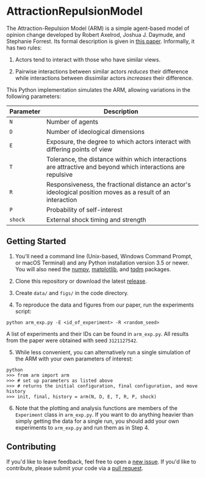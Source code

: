 # AttractionRepulsionModel

The Attraction-Repulsion Model (ARM) is a simple agent-based model of opinion change developed by Robert Axelrod, Joshua J. Daymude, and Stephanie Forrest.
Its formal description is given in [this paper](https://arxiv.org/abs/2103.06492).
Informally, it has two rules:

1. Actors tend to interact with those who have similar views.

2. Pairwise interactions between similar actors *reduces* their difference while interactions between dissimilar actors *increases* their difference.

This Python implementation simulates the ARM, allowing variations in the following parameters:

| Parameter | Description |
| --- | --- |
| `N` | Number of agents |
| `D` | Number of ideological dimensions |
| `E` | Exposure, the degree to which actors interact with differing points of view |
| `T` | Tolerance, the distance within which interactions are attractive and beyond which interactions are repulsive |
| `R` | Responsiveness, the fractional distance an actor's ideological position moves as a result of an interaction |
| `P` | Probability of self-interest |
| `shock` | External shock timing and strength |


## Getting Started

1. You'll need a command line (Unix-based, Windows Command Prompt, or macOS Terminal) and any Python installation version 3.5 or newer. You will also need the [numpy](https://numpy.org/install/), [matplotlib](https://matplotlib.org/stable/users/installing.html), and [tqdm](https://github.com/tqdm/tqdm#installation) packages.

2. Clone this repository or download the latest [release](https://github.com/jdaymude/AttractionRepulsionModel/releases).

3. Create `data/` and `figs/` in the code directory.

4. To reproduce the data and figures from our paper, run the experiments script:
```
python arm_exp.py -E <id_of_experiment> -R <random_seed>
```
A list of experiments and their IDs can be found in `arm_exp.py`. All results from the paper were obtained with seed `3121127542`.

5. While less convenient, you can alternatively run a single simulation of the ARM with your own parameters of interest:
```
python
>>> from arm import arm
>>> # set up parameters as listed above
>>> # returns the initial configuration, final configuration, and move history
>>> init, final, history = arm(N, D, E, T, R, P, shock)
```

6. Note that the plotting and analysis functions are members of the `Experiment` class in `arm_exp.py`.
If you want to do anything heavier than simply getting the data for a single run, you should add your own experiments to `arm_exp.py` and run them as in Step 4.


## Contributing

If you'd like to leave feedback, feel free to open a [new issue](https://github.com/jdaymude/AttractionRepulsionModel/issues/new/).
If you'd like to contribute, please submit your code via a [pull request](https://github.com/jdaymude/AttractionRepulsionModel/pulls).
